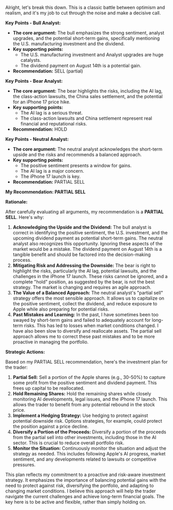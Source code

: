 Alright, let's break this down. This is a classic battle between optimism and realism, and it's my job to cut through the noise and make a decisive call.

**Key Points - Bull Analyst:**

*   **The core argument:** The bull emphasizes the strong sentiment, analyst upgrades, and the potential short-term gains, specifically mentioning the U.S. manufacturing investment and the dividend.
*   **Key supporting points:**
    *   The U.S. manufacturing investment and Analyst upgrades are huge catalysts.
    *   The dividend payment on August 14th is a potential gain.
*   **Recommendation:** SELL (partial)

**Key Points - Bear Analyst:**

*   **The core argument:** The bear highlights the risks, including the AI lag, the class-action lawsuits, the China sales settlement, and the potential for an iPhone 17 price hike.
*   **Key supporting points:**
    *   The AI lag is a serious threat.
    *   The class-action lawsuits and China settlement represent real financial and reputational risks.
*   **Recommendation:** HOLD

**Key Points - Neutral Analyst:**

*   **The core argument:** The neutral analyst acknowledges the short-term upside and the risks and recommends a balanced approach.
*   **Key supporting points:**
    *   The positive sentiment presents a window for gains.
    *   The AI lag is a major concern.
    *   The iPhone 17 launch is key.
*   **Recommendation:** PARTIAL SELL

**My Recommendation: PARTIAL SELL**

**Rationale:**

After carefully evaluating all arguments, my recommendation is a **PARTIAL SELL**. Here's why:

1.  **Acknowledging the Upside and the Dividend:** The bull analyst is correct in identifying the positive sentiment, the U.S. investment, and the upcoming dividend payment as potential short-term gains. The neutral analyst also recognizes this opportunity. Ignoring these aspects of the market would be a mistake. The dividend payment on August 14th is a tangible benefit and should be factored into the decision-making process.
2.  **Mitigating Risk and Addressing the Downside:** The bear is right to highlight the risks, particularly the AI lag, potential lawsuits, and the challenges in the iPhone 17 launch. These risks cannot be ignored, and a complete "hold" position, as suggested by the bear, is not the best strategy. The market is changing and requires an agile approach.
3.  **The Value of a Balanced Approach:** The neutral analyst's "partial sell" strategy offers the most sensible approach. It allows us to capitalize on the positive sentiment, collect the dividend, and reduce exposure to Apple while also preparing for potential risks.
4.  **Past Mistakes and Learning:** In the past, I have sometimes been too swayed by short-term gains and failed to adequately account for long-term risks. This has led to losses when market conditions changed. I have also been slow to diversify and reallocate assets. The partial sell approach allows me to correct these past mistakes and to be more proactive in managing the portfolio.

**Strategic Actions:**

Based on my PARTIAL SELL recommendation, here's the investment plan for the trader:

1.  **Partial Sell:** Sell a portion of the Apple shares (e.g., 30-50%) to capture some profit from the positive sentiment and dividend payment. This frees up capital to be reallocated.
2.  **Hold Remaining Shares:** Hold the remaining shares while closely monitoring AI developments, legal issues, and the iPhone 17 launch. This allows the trader to benefit from any potential rebound in the stock price.
3.  **Implement a Hedging Strategy:** Use hedging to protect against potential downside risk. Options strategies, for example, could protect the position against a price decline.
4.  **Diversify a Portion of the Proceeds:** Diversify a portion of the proceeds from the partial sell into other investments, including those in the AI sector. This is crucial to reduce overall portfolio risk.
5.  **Monitor the Situation:** Continuously monitor the situation and adjust the strategy as needed. This includes following Apple's AI progress, market sentiment, and any developments related to lawsuits or competitive pressures.

This plan reflects my commitment to a proactive and risk-aware investment strategy. It emphasizes the importance of balancing potential gains with the need to protect against risk, diversifying the portfolio, and adapting to changing market conditions. I believe this approach will help the trader navigate the current challenges and achieve long-term financial goals. The key here is to be active and flexible, rather than simply holding on.